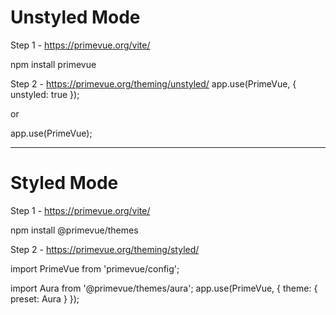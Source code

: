 # Unstyled Mode

Step 1 - https://primevue.org/vite/

npm install primevue

Step 2 - https://primevue.org/theming/unstyled/
app.use(PrimeVue, {
    unstyled: true
});

or

app.use(PrimeVue);

--------------------------------------------------------------

# Styled Mode

Step 1 - https://primevue.org/vite/

npm install @primevue/themes

Step 2 - https://primevue.org/theming/styled/

import PrimeVue from 'primevue/config';

import Aura from '@primevue/themes/aura';
app.use(PrimeVue, {
    theme: {
        preset: Aura
    }
});
